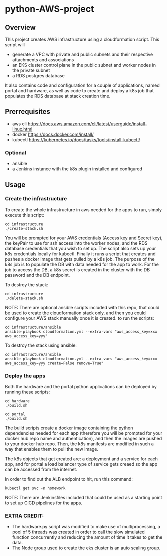 # python-AWS-project
## Overview
This project creates AWS infrastructure using a cloudformation script. This script will 
- generate a VPC with private and public subnets and their respective attachments and associations
- an EKS cluster control plane in the public subnet and worker nodes in the private subnet
- a RDS postgres database

It also contains code and configuration for a couple of applications, named portal and hardware, as well as code to create and deploy a k8s job that populates the RDS database at stack creation time.

## Prerrequisites
- aws cli https://docs.aws.amazon.com/cli/latest/userguide/install-linux.html
- docker https://docs.docker.com/install/
- kubectl https://kubernetes.io/docs/tasks/tools/install-kubectl/

### Optional
- ansible
- a Jenkins instance with the k8s plugin installed and configured

## Usage
### Create the infrastructure
To create the whole infrastructure in aws needed for the apps to run, simply execute this script:

```
cd infrastructure
./create-stack.sh
```

You will be prompted for your AWS credentials (Access key and Secret key), the keyPair to use for ssh access into the worker nodes, and the RDS database credentials that you wish to set up.
The script also sets up your k8s credentials locally for kubectl.
Finally it runs a script that creates and pushes a docker image that gets pulled by a k8s job. The purpose of the k8s job is to populate the DB with data needed for the app to work. For the job to access the DB, a k8s secret is created in the cluster with the DB password and the DB endpoint.

To destroy the stack:

```
cd infrastructure
./delete-stack.sh
```

NOTE: There are optional ansible scripts included with this repo, that could be used to create the cloudformation stack only, and then you could configure your AWS stack manually once it is created. to run the scripts:
```
cd infrastructure/ansible
ansible-playbook cloudformation.yml --extra-vars "aws_access_key=xxx aws_access_key=yyy"
```
To destroy the stack using ansible:
```
cd infrastructure/ansible
ansible-playbook cloudformation.yml --extra-vars "aws_access_key=xxx aws_access_key=yyy create=False remove=True"
```

###  Deploy the apps
Both the hardware and the portal python applications can be deployed by running these scripts:

```
cd hardware
./build.sh
```

```
cd portal
./build.sh
```
The build scripts create a docker image containing the python dependencies needed for each app (therefore you will be prompted for your docker hub repo name and authentication), and then the images are pushed to your docker hub repo. Then, the k8s manifests are modified in such a way that enables them to pull the new image.

The k8s objects that get created are: a deployment and a service for each app, and for portal a load balancer type of service gets creaed so the app can be accessed from the internet.

In order to find out the ALB endpoint to hit, run this command:
```
kubectl get svc -n homework 
```

NOTE: There are Jenkinsfiles included that could be used as a starting point to set up CICD pipelines for the apps.


### EXTRA CREDIT:

- The hardware.py script was modified to make use of multiprocessing, a pool of 5 threads was created in order to call the slow simulated function concurrently and reducing the amount of time it takes to get the data.
- The Node group used to create the eks cluster is an auto scaling group.
